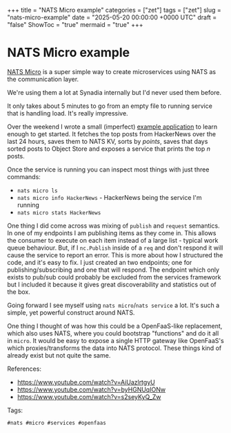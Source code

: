 +++
title = "NATS Micro example"
categories = ["zet"]
tags = ["zet"]
slug = "nats-micro-example"
date = "2025-05-20 00:00:00 +0000 UTC"
draft = "false"
ShowToc = "true"
mermaid = "true"
+++

# NATS Micro example

[NATS Micro][nm] is a super simple way to create microservices using NATS as the communication layer.

We're using them a lot at Synadia internally but I'd never used them before.

It only takes about 5 minutes to go from an empty file to running service that is handling load. It's really impressive.

Over the weekend I wrote a small (imperfect) [example application][demo] to learn enough to get started. It fetches the top posts 
from HackerNews over the last 24 hours, saves them to NATS KV, sorts by *points*, saves that days sorted posts to Object Store and 
exposes a service that prints the top *n* posts.

Once the service is running you can inspect most things with just three commands:

- `nats micro ls`
- `nats micro info HackerNews` - HackerNews being the service I'm running
- `nats micro stats HackerNews`

One thing I did come across was mixing of `publish` and `request` semantics. In one of my endpoints I am publishing items as they come in. This allows
the consumer to execute on each item instead of a large list - typical work queue behaviour. But, if I `nc.Publish` inside of a `req` and don't respond 
it will cause the service to report an error. This is more about how I structured the code, and it's easy to fix. I just created an two endpoints; one 
for publishing/subscribing and one that will respond. The endpoint which only exists to pub/sub could probably be excluded from the services framework
but I included it because it gives great discoverability and statistics out of the box.

Going forward I see myself using `nats micro`/`nats service` a lot. It's such a simple, yet powerful construct around NATS.

One thing I thought of was how this could be a OpenFaaS-like replacement, which also uses NATS, where you could bootstrap "functions" and do it 
all in `micro`. It would be easy to expose a single HTTP gateway like OpenFaaS's which proxies/transforms the data into NATS protocol. These things 
kind of already exist but not quite the same. 

References:

- https://www.youtube.com/watch?v=AiUazlrtgyU
- https://www.youtube.com/watch?v=byHGNUqIONw
- https://www.youtube.com/watch?v=s2seyKyQ_Zw

[nm]: https://github.com/nats-io/nats.go/blob/main/micro/README.md
[demo]: https://github.com/danielmichaels/nats-micro-hackernews

Tags:

    #nats #micro #services #openfaas
